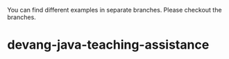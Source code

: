 You can find different examples in separate branches. Please checkout the branches.

# devang-java-teaching-assistance
